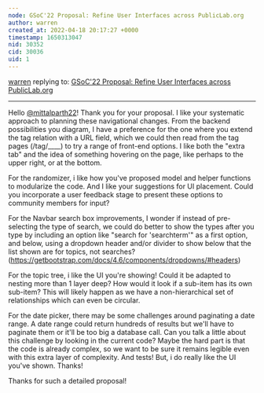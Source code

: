 ```yaml
---
node: GSoC'22 Proposal: Refine User Interfaces across PublicLab.org
author: warren
created_at: 2022-04-18 20:17:27 +0000
timestamp: 1650313047
nid: 30352
cid: 30036
uid: 1
---
```




[warren](../profile/warren) replying to: [GSoC'22 Proposal: Refine User Interfaces across PublicLab.org](../notes/mittalparth22/04-12-2022/gsoc-2022-proposal-refine-user-interfaces-across-publiclab-org)

----
Hello [@mittalparth22](/profile/mittalparth22)! Thank you for your proposal. I like your systematic approach to planning these navigational changes. From the backend possibilities you diagram, I have a preference for the one where you extend the tag relation with a URL field, which we could then read from the tag pages (/tag/____) to try a range of front-end options. I like both the "extra tab" and the idea of something hovering on the page, like perhaps to the upper right, or at the bottom. 

For the randomizer, i like how you've proposed model and helper functions to modularize the code. And I like your suggestions for UI placement. Could you incorporate a user feedback stage to present these options to community members for input?

For the Navbar search box improvements, I wonder if instead of pre-selecting the type of search, we could do better to show the types after you type by including an option like "search for 'searchterm'" as a first option, and below, using a dropdown header and/or divider to show below that the list shown are for topics, not searches? (https://getbootstrap.com/docs/4.6/components/dropdowns/#headers)

For the topic tree, i like the UI you're showing! Could it be adapted to nesting more than 1 layer deep? How would it look if a sub-item has its own sub-item? This will likely happen as we have a non-hierarchical set of relationships which can even be circular. 

For the date picker, there may be some challenges around paginating a date range. A date range could return hundreds of results but we'll have to paginate them or it'll be too big a database call. Can you talk a little about this challenge by looking in the current code? Maybe the hard part is that the code is already complex, so we want to be sure it remains legible even with this extra layer of complexity. And tests! But, i do really like the UI you've shown. Thanks!

Thanks for such a detailed proposal! 